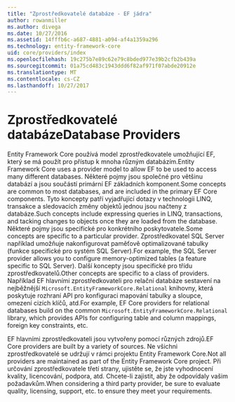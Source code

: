 ```yaml
---
title: "Zprostředkovatelé databáze - EF jádra"
author: rowanmiller
ms.author: divega
ms.date: 10/27/2016
ms.assetid: 14fffb6c-a687-4881-a094-af4a1359a296
ms.technology: entity-framework-core
uid: core/providers/index
ms.openlocfilehash: 19c275b7e89c62e79c8bded977e39b2cfb2b439a
ms.sourcegitcommit: 01a75cd483c1943ddd6f82af971f07abde20912e
ms.translationtype: MT
ms.contentlocale: cs-CZ
ms.lasthandoff: 10/27/2017
---
```

# <a name="database-providers"></a><span data-ttu-id="80d98-102">Zprostředkovatelé databáze</span><span class="sxs-lookup"><span data-stu-id="80d98-102">Database Providers</span></span>

<span data-ttu-id="80d98-103">Entity Framework Core používá model zprostředkovatele umožňující EF, který se má použít pro přístup k mnoha různým databázím.</span><span class="sxs-lookup"><span data-stu-id="80d98-103">Entity Framework Core uses a provider model to allow EF to be used to access many different databases.</span></span> <span data-ttu-id="80d98-104">Některé pojmy jsou společné pro většinu databází a jsou součástí primární EF základních komponent.</span><span class="sxs-lookup"><span data-stu-id="80d98-104">Some concepts are common to most databases, and are included in the primary EF Core components.</span></span> <span data-ttu-id="80d98-105">Tyto koncepty patří vyjadřující dotazy v technologii LINQ, transakce a sledovacích změny objektů jednou jsou načteny z databáze.</span><span class="sxs-lookup"><span data-stu-id="80d98-105">Such concepts include expressing queries in LINQ, transactions, and tacking changes to objects once they are loaded from the database.</span></span> <span data-ttu-id="80d98-106">Některé pojmy jsou specifické pro konkrétního poskytovatele.</span><span class="sxs-lookup"><span data-stu-id="80d98-106">Some concepts are specific to a particular provider.</span></span> <span data-ttu-id="80d98-107">Zprostředkovatel SQL Server například umožňuje nakonfigurovat paměťově optimalizované tabulky (funkce specifické pro systém SQL Server).</span><span class="sxs-lookup"><span data-stu-id="80d98-107">For example, the SQL Server provider allows you to configure memory-optimized tables (a feature specific to SQL Server).</span></span> <span data-ttu-id="80d98-108">Další koncepty jsou specifické pro třídu zprostředkovatelů.</span><span class="sxs-lookup"><span data-stu-id="80d98-108">Other concepts are specific to a class of providers.</span></span> <span data-ttu-id="80d98-109">Například EF hlavními zprostředkovateli pro relační databáze sestavení na nejběžnější `Microsoft.EntityFrameworkCore.Relational` knihovny, která poskytuje rozhraní API pro konfiguraci mapování tabulky a sloupce, omezení cizích klíčů, atd.</span><span class="sxs-lookup"><span data-stu-id="80d98-109">For example, EF Core providers for relational databases build on the common `Microsoft.EntityFrameworkCore.Relational` library, which provides APIs for configuring table and column mappings, foreign key constraints, etc.</span></span>

<span data-ttu-id="80d98-110">EF hlavními zprostředkovateli jsou vytvořeny pomocí různých zdrojů.</span><span class="sxs-lookup"><span data-stu-id="80d98-110">EF Core providers are built by a variety of sources.</span></span> <span data-ttu-id="80d98-111">Ne všichni zprostředkovatelé se udržují v rámci projektu Entity Framework Core.</span><span class="sxs-lookup"><span data-stu-id="80d98-111">Not all providers are maintained as part of the Entity Framework Core project.</span></span> <span data-ttu-id="80d98-112">Při určování zprostředkovatele třetí strany, ujistěte se, že jste vyhodnocení kvality, licencování, podpora, atd. Chcete-li zajistit, aby že odpovídaly vašim požadavkům.</span><span class="sxs-lookup"><span data-stu-id="80d98-112">When considering a third party provider, be sure to evaluate quality, licensing, support, etc. to ensure they meet your requirements.</span></span>

